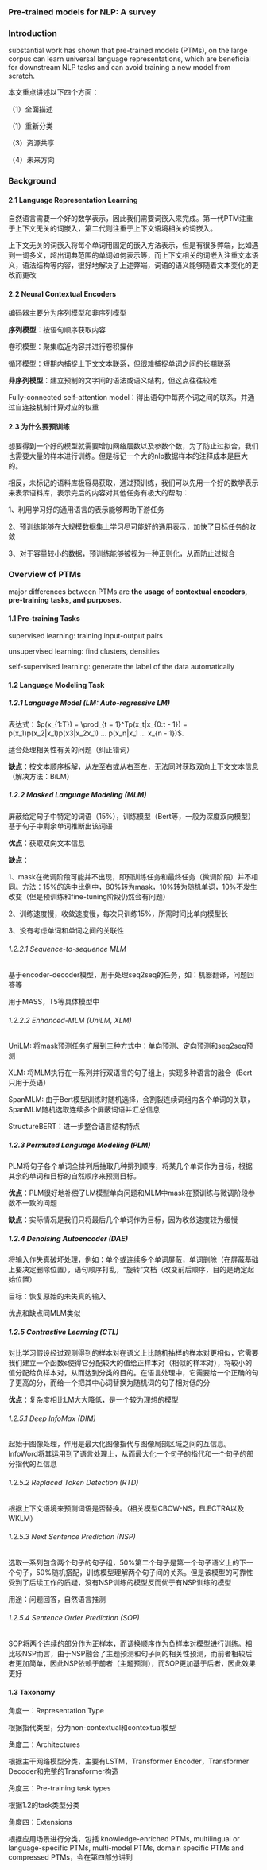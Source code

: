 ### Pre-trained models for NLP: A survey

### Introduction

substantial work has shown that pre-trained models (PTMs), on the large corpus can learn universal language representations, which are beneficial for downstream NLP tasks and can avoid training a new model from scratch.

本文重点讲述以下四个方面：

（1）全面描述

（1）重新分类

（3）资源共享

（4）未来方向

### Background

#### 2.1 Language Representation Learning

自然语言需要一个好的数学表示，因此我们需要词嵌入来完成。第一代PTM注重于上下文无关的词嵌入，第二代则注重于上下文语境相关的词嵌入。

上下文无关的词嵌入将每个单词用固定的嵌入方法表示，但是有很多弊端，比如遇到一词多义，超出词典范围的单词如何表示等，而上下文相关的词嵌入注重文本语义，语法结构等内容，很好地解决了上述弊端，词语的语义能够随着文本变化的更改而更改

#### 2.2 Neural Contextual Encoders

编码器主要分为序列模型和非序列模型

**序列模型**：按语句顺序获取内容

卷积模型：聚集临近内容并进行卷积操作

循环模型：短期内捕捉上下文文本联系，但很难捕捉单词之间的长期联系

**非序列模型**：建立预制的文字间的语法或语义结构，但这点往往较难

Fully-connected self-attention model：得出语句中每两个词之间的联系，并通过自连接机制计算对应的权重

#### 2.3 为什么要预训练

想要得到一个好的模型就需要增加网络层数以及参数个数，为了防止过拟合，我们也需要大量的样本进行训练。但是标记一个大的nlp数据样本的注释成本是巨大的。

相反，未标记的语料库极容易获取，通过预训练，我们可以先用一个好的数学表示来表示语料库，表示完后的内容对其他任务有极大的帮助：

1、利用学习好的通用语言的表示能够帮助下游任务

2、预训练能够在大规模数据集上学习尽可能好的通用表示，加快了目标任务的收敛

3、对于容量较小的数据，预训练能够被视为一种正则化，从而防止过拟合

### Overview of PTMs

major differences between PTMs are **the usage of contextual encoders, pre-training tasks, and purposes**.

#### 1.1 Pre-training Tasks

supervised learning: training input-output pairs

unsupervised learning: find clusters, densities

self-supervised learning: generate the label of the data automatically

#### 1.2 Language Modeling Task

##### 1.2.1 Language Model (LM: Auto-regressive LM)

表达式：$p(x_{1:T}) = \prod_{t = 1}^Tp(x_t|x_{0:t - 1}) = p(x_1)p(x_2|x_1)p(x3|x_2x_1) ... p(x_n|x_1 ... x_{n - 1})$.

适合处理相关性有关的问题（纠正错词）

**缺点**：按文本顺序拆解，从左至右或从右至左，无法同时获取双向上下文文本信息（解决方法：BiLM）

##### 1.2.2 Masked Language Modeling (MLM)

屏蔽给定句子中特定的词语（15%），训练模型（Bert等，一般为深度双向模型）基于句子中剩余单词推断出该词语

**优点**：获取双向文本信息

**缺点**：

1、mask在微调阶段可能并不出现，即预训练任务和最终任务（微调阶段）并不相同。方法：15%的选中比例中，80%转为mask，10%转为随机单词，10%不发生改变（但是预训练和fine-tuning阶段仍然会有问题）

2、训练速度慢，收敛速度慢，每次只训练15%，所需时间比单向模型长

3、没有考虑单词和单词之间的关联性

###### 1.2.2.1 Sequence-to-sequence MLM

基于encoder-decoder模型，用于处理seq2seq的任务，如：机器翻译，问题回答等

用于MASS，T5等具体模型中

###### 1.2.2.2 Enhanced-MLM (UniLM, XLM)

UniLM: 将mask预测任务扩展到三种方式中：单向预测、定向预测和seq2seq预测

XLM: 将MLM执行在一系列并行双语言的句子组上，实现多种语言的融合（Bert只用于英语）

SpanMLM: 由于Bert模型训练时随机选择，会割裂连续词组内各个单词的关联，SpanMLM随机选取连续多个屏蔽词语并汇总信息

StructureBERT：进一步整合语言结构特点

##### 1.2.3 Permuted Language Modeling (PLM)

PLM将句子各个单词全排列后抽取几种排列顺序，将某几个单词作为目标，根据其余的单词和目标的自然顺序来预测目标。

**优点**：PLM很好地补偿了LM模型单向问题和MLM中mask在预训练与微调阶段参数不一致的问题

**缺点**：实际情况是我们只将最后几个单词作为目标，因为收敛速度较为缓慢

##### 1.2.4 Denoising Autoencoder (DAE)

将输入作失真破坏处理，例如：单个或连续多个单词屏蔽，单词删除（在屏蔽基础上要决定删除位置），语句顺序打乱，“旋转”文档（改变前后顺序，目的是确定起始位置）

目标：恢复原始的未失真的输入

优点和缺点同MLM类似

##### 1.2.5 Contrastive Learning (CTL)

对比学习假设经过观测得到的样本对在语义上比随机抽样的样本对更相似，它需要我们建立一个函数s使得它分配较大的值给正样本对（相似的样本对），将较小的值分配给负样本对，从而达到分类的目的。在语言处理中，它需要给一个正确的句子更高的分，而给一个把其中心词替换为随机词的句子相对低的分

**优点**：复杂度相比LM大大降低，是一个较为理想的模型

###### 1.2.5.1 Deep InfoMax (DIM)

起始于图像处理，作用是最大化图像指代与图像局部区域之间的互信息。InfoWord将其运用到了语言处理上，从而最大化一个句子的指代和一个句子的部分指代的互信息

###### 1.2.5.2 Replaced Token Detection (RTD)

根据上下文语境来预测词语是否替换。（相关模型CBOW-NS，ELECTRA以及WKLM）

###### 1.2.5.3 Next Sentence Prediction (NSP)

选取一系列包含两个句子的句子组，50%第二个句子是第一个句子语义上的下一个句子，50%随机搭配，训练模型理解两个句子间的关系。但是该模型的可靠性受到了后续工作的质疑，没有NSP训练的模型反而优于有NSP训练的模型

用途：问题回答，自然语言推测

###### 1.2.5.4 Sentence Order Prediction (SOP)

SOP将两个连续的部分作为正样本，而调换顺序作为负样本对模型进行训练。相比较NSP而言，由于NSP融合了主题预测和句子间的相关性预测，而前者相较后者更加简单，因此NSP依赖于前者（主题预测），而SOP更加基于后者，因此效果更好

#### 1.3 Taxonomy

角度一：Representation Type

根据指代类型，分为non-contextual和contextual模型

角度二：Architectures

根据主干网络模型分类，主要有LSTM，Transformer Encoder，Transformer Decoder和完整的Transformer构造

角度三：Pre-training task types

根据1.2的task类型分类

角度四：Extensions

根据应用场景进行分类，包括 knowledge-enriched PTMs, multilingual or language-specific PTMs, multi-model PTMs, domain specific PTMs and compressed PTMs，会在第四部分讲到

